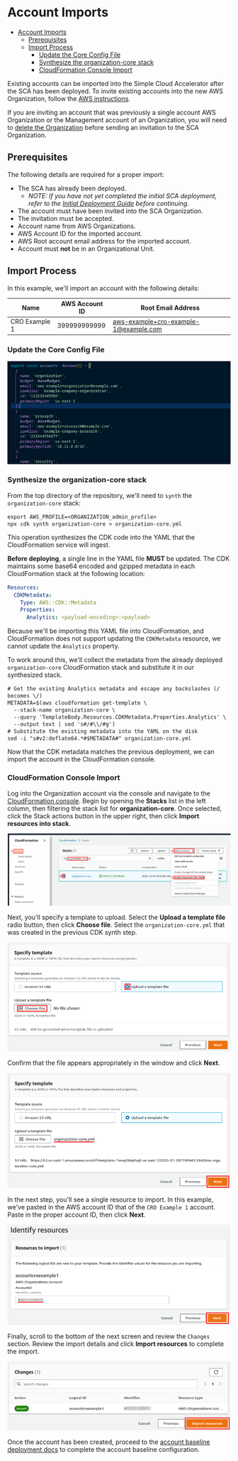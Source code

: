 # Account Imports

- [Account Imports](#account-imports)
  - [Prerequisites](#prerequisites)
  - [Import Process](#import-process)
    - [Update the Core Config File](#update-the-core-config-file)
    - [Synthesize the organization-core stack](#synthesize-the-organization-core-stack)
    - [CloudFormation Console Import](#cloudformation-console-import)

Existing accounts can be imported into the Simple Cloud Accelerator after the SCA has been deployed. To invite existing accounts into the new AWS Organization, follow the [AWS instructions](https://docs.aws.amazon.com/organizations/latest/userguide/orgs_manage_accounts_invites.html).

If you are inviting an account that was previously a single account AWS Organization or the Management account of an Organization, you will need to [delete the Organization](https://docs.aws.amazon.com/organizations/latest/userguide/orgs_manage_org_delete.html) before sending an invitation to the SCA Organization.

## Prerequisites

The following details are required for a proper import:

- The SCA has already been deployed.
  - _NOTE: If you have not yet completed the initial SCA deployment, refer to the [Initial Deployment Guide](../../deployment/initial-deployment.md) before continuing._
- The account must have been invited into the SCA Organization.
- The invitation must be accepted.
- Account name from AWS Organizations.
- AWS Account ID for the imported account.
- AWS Root account email address for the imported account.
- Account must **not** be in an Organizational Unit.

## Import Process

In this example, we'll import an account with the following details:

| Name          | AWS Account ID | Root Email Address                    |
| ------------- | -------------- | ------------------------------------- |
| CRO Example 1 | 399999999999   | aws-example+cro-example-1@example.com |

### Update the Core Config File

![accounts-addition](images/accounts-addition.gif)

### Synthesize the organization-core stack

From the top directory of the repository, we'll need to `synth` the `organization-core` stack:

```shell
export AWS_PROFILE=<ORGANIZATION_admin_profile>
npx cdk synth organization-core > organization-core.yml
```

This operation synthesizes the CDK code into the YAML that the CloudFormation service will ingest.

**Before deploying**, a single line in the YAML file **MUST** be updated. The CDK maintains some base64 encoded and gzipped metadata in each CloudFormation stack at the following location:

```yaml
Resources:
  CDKMetadata:
    Type: AWS::CDK::Metadata
    Properties:
      Analytics: <payload-encoding>:<payload>
```

Because we'll be importing this YAML file into CloudFormation, and CloudFormation does not support updating the `CDKMetadata` resource, we cannot update the `Analytics` property.

To work around this, we'll collect the metadata from the already deployed `organization-core` CloudFormation stack and substitute it in our synthesized stack.

```shell
# Get the existing Analytics metadata and escape any backslashes (/ becomes \/)
METADATA=$(aws cloudformation get-template \
  --stack-name organization-core \
  --query 'TemplateBody.Resources.CDKMetadata.Properties.Analytics' \
  --output text | sed 's#/#\\/#g')
# Substitute the existing metadata into the YAML on the disk
sed -i "s#v2:deflate64.*#$METADATA#" organization-core.yml
```

Now that the CDK metadata matches the previous deployment, we can import the account in the CloudFormation console.

### CloudFormation Console Import

Log into the Organization account via the console and navigate to the [CloudFormation console](https://console.aws.amazon.com/cloudformation/home). Begin by opening the **Stacks** list in the left column, then filtering the stack list for **organization-core**. Once selected, click the Stack actions button in the upper right, then click **Import resources into stack**.

![account-stack-import](images/account-stack-import.png)

Next, you'll specify a template to upload. Select the **Upload a template file** radio button, then click **Choose file**. Select the `organization-core.yml` that was created in the previous CDK synth step.

![account-stack-file-select](images/account-stack-file-select.png)

Confirm that the file appears appropriately in the window and click **Next**.

![account-stack-file-submit](images/account-stack-file-submit.png)

In the next step, you'll see a single resource to import. In this example, we've pasted in the AWS account ID that of the `CRO Example 1` account. Paste in the proper account ID, then click **Next**.

![account-stack-specify-account-id](images/account-stack-specify-account-id.png)

Finally, scroll to the bottom of the next screen and review the `Changes` section. Review the import details and click **Import resources** to complete the import.

![account-stack-execute-import](images/account-stack-execute-import.png)

Once the account has been created, proceed to the [account baseline deployment docs](./baseline.md) to complete the account baseline configuration.
